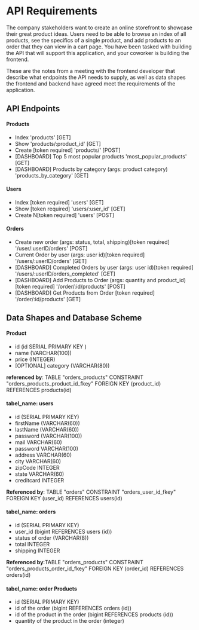 # API Requirements
The company stakeholders want to create an online storefront to showcase their great product ideas. Users need to be able to browse an index of all products, see the specifics of a single product, and add products to an order that they can view in a cart page. You have been tasked with building the API that will support this application, and your coworker is building the frontend.

These are the notes from a meeting with the frontend developer that describe what endpoints the API needs to supply, as well as data shapes the frontend and backend have agreed meet the requirements of the application. 

## API Endpoints
#### Products
- Index 'products' [GET] 
- Show 'products/:product_id' [GET] 
- Create [token required] 'products/' [POST] 
- [DASHBOARD] Top 5 most popular products 'most_popular_products' [GET]
- [DASHBOARD] Products by category (args: product category) 'products_by_category' [GET]

#### Users
- Index [token required] 'users' [GET] 
- Show [token required] 'users/:user_id' [GET] 
- Create N[token required] 'users' [POST] 

#### Orders
- Create new order (args: status, total, shipping)[token required] '/user/:userID/orders' [POST]
- Current Order by user (args: user id)[token required]  '/users/:userID/orders' [GET] 
- [DASHBOARD] Completed Orders by user (args: user id)[token required] '/users/:userID/orders_completed' [GET]
- [DASHBOARD] Add Products to Order (args: quantity and product_id)[token required] '/order/:id/products' [POST] 
- [DASHBOARD] Get Products from Order [token required] '/order/:id/products' [GET]

## Data Shapes and Database Scheme
#### Product
-  id (id SERIAL PRIMARY KEY )
- name (VARCHAR(100))
- price (INTEGER)
- [OPTIONAL] category (VARCHAR(80))

**referenced by**: TABLE "orders_products" CONSTRAINT "orders_products_product_id_fkey" FOREIGN KEY (product_id) REFERENCES products(id)

#### tabel_name: users
- id (SERIAL PRIMARY KEY)
- firstName (VARCHAR(60))
- lastName (VARCHAR(60))
- password (VARCHAR(100))
- mail VARCHAR(60)
- password VARCHAR(100)
- address VARCHAR(60)
- city VARCHAR(60)
- zipCode INTEGER
- state VARCHAR(60)
- creditcard INTEGER

**Referenced by**: TABLE "orders" CONSTRAINT "orders_user_id_fkey" FOREIGN KEY (user_id) REFERENCES users(id)

#### tabel_name: orders
- id (SERIAL PRIMARY KEY)
- user_id (bigint REFERENCES users (id))
- status of order (VARCHAR(8))
- total INTEGER 
- shipping INTEGER
  
**Referenced by**:TABLE "orders_products" CONSTRAINT "orders_products_order_id_fkey" FOREIGN KEY (order_id) REFERENCES orders(id)

#### tabel_name: order Products 
- id (SERIAL PRIMARY KEY)
- id of the order (bigint REFERENCES orders (id))
- id of the product in the order (bigint REFERENCES products (id))
- quantity of the product in the order (integer)
